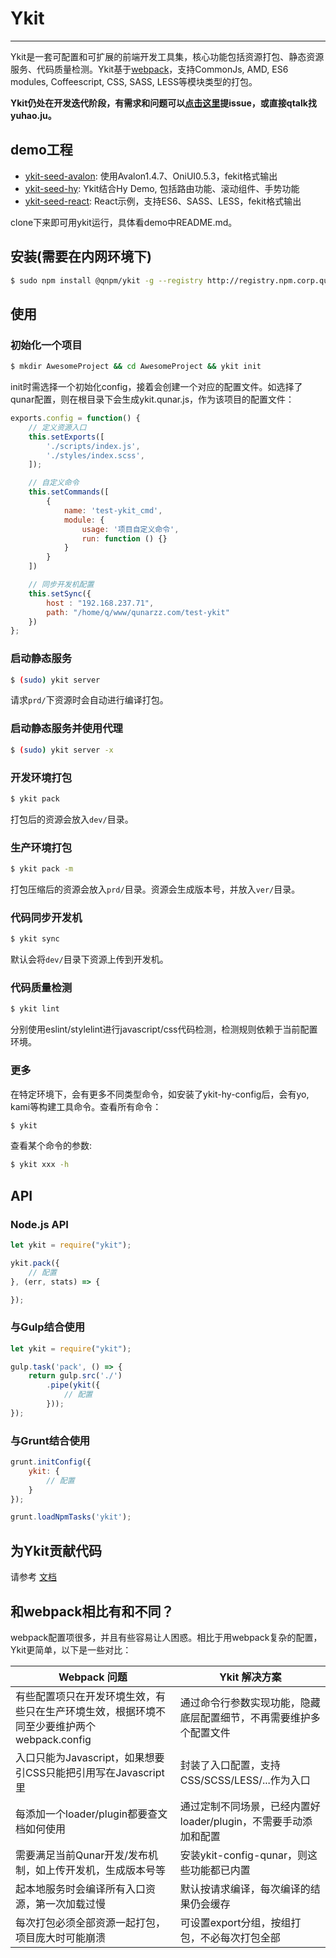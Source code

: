 # Ykit

- - -

Ykit是一套可配置和可扩展的前端开发工具集，核心功能包括资源打包、静态资源服务、代码质量检测。Ykit基于[webpack][1]，支持CommonJs, AMD, ES6 modules, Coffeescript, CSS, SASS, LESS等模块类型的打包。

**Ykit仍处在开发迭代阶段，有需求和问题可以[点击这里][6]提issue，或直接qtalk找yuhao.ju。**

## demo工程
- [ykit-seed-avalon][2]: 使用Avalon1.4.7、OniUI0.5.3，fekit格式输出
- [ykit-seed-hy][3]: Ykit结合Hy Demo, 包括路由功能、滚动组件、手势功能
- [ykit-seed-react][4]: React示例，支持ES6、SASS、LESS，fekit格式输出

clone下来即可用ykit运行，具体看demo中README.md。

## 安装(需要在内网环境下)

```bash
$ sudo npm install @qnpm/ykit -g --registry http://registry.npm.corp.qunar.com/
```

## 使用

### 初始化一个项目

```bash
$ mkdir AwesomeProject && cd AwesomeProject && ykit init
```

init时需选择一个初始化config，接着会创建一个对应的配置文件。如选择了qunar配置，则在根目录下会生成ykit.qunar.js，作为该项目的配置文件：

```javascript
exports.config = function() {
    // 定义资源入口
    this.setExports([
        './scripts/index.js',
        './styles/index.scss',
    ]);

    // 自定义命令
    this.setCommands([
        {
            name: 'test-ykit_cmd',
            module: {
                usage: '项目自定义命令',
                run: function () {}
            }
        }
    ])

    // 同步开发机配置
    this.setSync({
        host : "192.168.237.71",
        path: "/home/q/www/qunarzz.com/test-ykit"
    })
};
```

### 启动静态服务

```bash
$ (sudo) ykit server
```

请求`prd/`下资源时会自动进行编译打包。

### 启动静态服务并使用代理

```bash
$ (sudo) ykit server -x
```

### 开发环境打包

```bash
$ ykit pack
```

打包后的资源会放入`dev/`目录。

### 生产环境打包

```bash
$ ykit pack -m
```

打包压缩后的资源会放入`prd/`目录。资源会生成版本号，并放入`ver/`目录。

### 代码同步开发机

```bash
$ ykit sync
```

默认会将`dev/`目录下资源上传到开发机。

### 代码质量检测

```bash
$ ykit lint
```
分别使用eslint/stylelint进行javascript/css代码检测，检测规则依赖于当前配置环境。

### 更多
在特定环境下，会有更多不同类型命令，如安装了ykit-hy-config后，会有yo, kami等构建工具命令。查看所有命令：

```bash
$ ykit
```

查看某个命令的参数:

```bash
$ ykit xxx -h
```


## API
### Node.js API

```javascript
let ykit = require("ykit");

ykit.pack({
    // 配置
}, (err, stats) => {

});
```

### 与Gulp结合使用

```javascript
let ykit = require("ykit");

gulp.task('pack', () => {
    return gulp.src('./')
        .pipe(ykit({
            // 配置
        }));
});
```

### 与Grunt结合使用

```javascript
grunt.initConfig({
    ykit: {
        // 配置
    }
});

grunt.loadNpmTasks('ykit');
```

## 为Ykit贡献代码
请参考 [文档][5]

## 和webpack相比有和不同？
webpack配置项很多，并且有些容易让人困惑。相比于用webpack复杂的配置，Ykit更简单，以下是一些对比：

| Webpack 问题 | Ykit 解决方案 |  
| ------------ | ------------- |
| 有些配置项只在开发环境生效，有些只在生产环境生效，根据环境不同至少要维护两个webpack.config | 通过命令行参数实现功能，隐藏底层配置细节，不再需要维护多个配置文件
| 入口只能为Javascript，如果想要引CSS只能把引用写在Javascript里 | 封装了入口配置，支持CSS/SCSS/LESS/...作为入口 |
| 每添加一个loader/plugin都要查文档如何使用 | 通过定制不同场景，已经内置好loader/plugin，不需要手动添加和配置 |
| 需要满足当前Qunar开发/发布机制，如上传开发机，生成版本号等 | 安装ykit-config-qunar，则这些功能都已内置 |
| 起本地服务时会编译所有入口资源，第一次加载过慢 | 默认按请求编译，每次编译的结果仍会缓存 |
| 每次打包必须全部资源一起打包，项目庞大时可能崩溃 | 可设置export分组，按组打包，不必每次打包全部 |

  [1]: https://github.com/webpack/webpack
  [2]: http://gitlab.corp.qunar.com/yuhao.ju/ykit-seed-avalon
  [3]: http://gitlab.corp.qunar.com/yuhao.ju/ykit-seed-hy
  [4]: http://gitlab.corp.qunar.com/yuhao.ju/ykit-seed-react
  [5]: http://gitlab.corp.qunar.com/mfe/ykit/wikis/ykit-dev
  [6]:   http://gitlab.corp.qunar.com/mfe/ykit/issues
